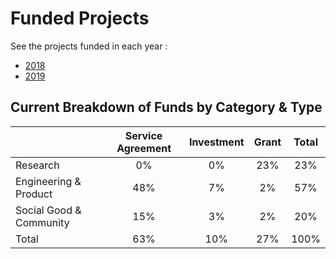 # Funded Projects

See the projects funded in each year :

- [2018](2018.md)
- [2019](2019.md)

## Current Breakdown of Funds by Category & Type

|         | Service Agreement   | Investment  | Grant |  Total |
|:--------|:-------------------:|:-----------:|:-----:|:------:|
| Research|         0%          |      0%     | 23% | 23% |
| Engineering & Product      | 48%  | 7% | 2% | 57% |
| Social Good & Community | 15% | 3% | 2% | 20% | 
| Total | 63% | 10% | 27% | 100% | 
